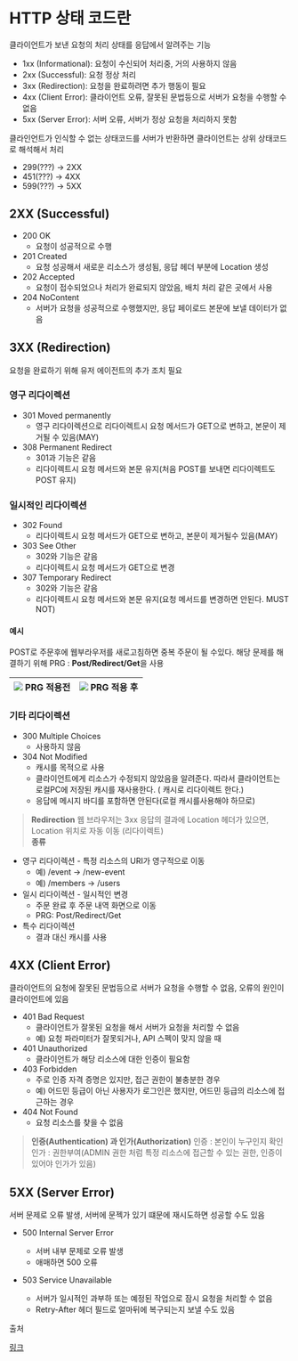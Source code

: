 # HTTP 상태 코드란
클라이언트가 보낸 요청의 처리 상태를 응답에서 알려주는 기능

- 1xx (Informational): 요청이 수신되어 처리중, 거의 사용하지 않음
- 2xx (Successful): 요청 정상 처리
- 3xx (Redirection): 요청을 완료하려면 추가 행동이 필요
- 4xx (Client Error): 클라이언트 오류, 잘못된 문법등으로 서버가 요청을 수행할 수 없음
- 5xx (Server Error): 서버 오류, 서버가 정상 요청을 처리하지 못함

클라인언트가 인식할 수 없는 상태코드를 서버가 반환하면 클라이언트는 상위 상태코드로 해석해서 처리
- 299(???) -> 2XX
- 451(???) -> 4XX
- 599(???) -> 5XX

## 2XX (Successful)
- 200 OK
    - 요청이 성공적으로 수행
- 201 Created
    - 요청 성공해서 새로운 리소스가 생성됨, 응답 헤더 부분에 Location 생성
- 202 Accepted
    - 요청이 접수되었으나 처리가 완료되지 않았음, 배치 처리 같은 곳에서 사용
- 204 NoContent
    - 서버가 요청을 성공적으로 수행했지만, 응답 페이로드 본문에 보낼 데이터가 없음

## 3XX (Redirection)

요청을 완료하기 위해 유저 에이전트의 추가 조치 필요

### 영구 리다이렉션
- 301 Moved permanently
    - 영구 리다이렉션으로 리다이렉트시 요청 메서드가 GET으로 변하고, 본문이 제거될 수 있음(MAY)
- 308 Permanent Redirect
    - 301과 기능은 같음
    - 리다이렉트시 요청 메서드와 본문 유지(처음 POST를 보내면 리다이렉트도 POST 유지)


### 일시적인 리다이렉션
- 302 Found
    - 리다이렉트시 요청 메서드가 GET으로 변하고, 본문이 제거될수 있음(MAY)
- 303 See Other
    - 302와 기능은 같음
    - 리다이렉트시 요청 메서드가 GET으로 변경
- 307 Temporary Redirect
    - 302와 기능은 같음
    - 리다이렉트시 요청 메서드와 본문 유지(요청 메서드를 변경하면 안된다. MUST NOT)

#### 예시
POST로 주문후에 웹부라우저를 새로고침하면 중복 주문이 될 수있다.
해당 문제를 해결하기 위해 PRG : **Post/Redirect/Get**을 사용

![](https://velog.velcdn.com/images/industry1111/post/17d8911b-06b3-47ef-9104-e2c1623ef9a9/image.png) PRG 적용전 |![](https://velog.velcdn.com/images/industry1111/post/c353530e-eeaa-42e8-9d23-f71036f894df/image.png) PRG 적용 후
---|---|

### 기타 리다이렉션
- 300 Multiple Choices
    - 사용하지 않음
- 304 Not Modified
    - 캐시를 목적으로 사용
    - 클라이언트에게 리소스가 수정되지 않았음을 알려준다. 따라서 클라이언트는 로컬PC에 저장된 캐시를 재사용한다. ( 캐시로 리다이렉트 한다.)
    - 응답에 메시지 바디를 포함하면 안된다(로컬 캐시를사용해야 하므로)

> **Redirection**
웹 브라우저는 3xx 응답의 결과에 Location 헤더가 있으면, Location 위치로 자동 이동 (리다이렉트)<br/>
**종류**
- 영구 리다이렉션 - 특정 리소스의 URI가 영구적으로 이동
    - 예) /event -> /new-event
    - 예) /members -> /users
- 일시 리다이렉션 - 일시적인 변경
    - 주문 완료 후 주문 내역 화면으로 이동
    - PRG: Post/Redirect/Get
- 특수 리다이렉션
    - 결과 대신 캐시를 사용


## 4XX (Client Error)

클라이언트의 요청에 잘못된 문법등으로 서버가 요청을 수행할 수 없음, 오류의 원인이 클라이언트에 있음

- 401 Bad Request
    - 클라이언트가 잘못된 요청을 해서 서버가 요청을 처리할 수 없음
    - 예) 요청 파라미터가 잘못되거나, API 스펙이 맞지 않을 때
- 401 Unauthorized
    - 클라이언트가 해당 리소스에 대한 인증이 필요함
- 403 Forbidden
    - 주로 인증 자격 증명은 있지만, 접근 권한이 불충분한 경우
    - 예) 어드민 등급이 아닌 사용자가 로그인은 했지만, 어드민 등급의 리소스에 접근하는 경우
- 404 Not Found
    - 요청 리소스를 찾을 수 없음


> **인증(Authentication) 과 인가(Authorization)**
인증 : 본인이 누구인지 확인
인가 : 권한부여(ADMIN 권한 처럼 특정 리소스에 접근할 수 있는 권한, 인증이 있어야 인가가 있음)

## 5XX (Server Error)

서버 문제로 오류 발생, 서버에 문젝가 있기 떄문에 재시도하면 성공할 수도 있음

- 500 Internal Server Error
    - 서버 내부 문제로 오류 발생
    - 애매하면 500 오류

- 503 Service Unavailable
    - 서버가 일시적인 과부하 또는 예정된 작업으로 잠시 요청을 처리할 수 없음
    - Retry-After 헤더 필드로 얼마뒤에 복구되는지 보낼 수도 있음


출처

[링크](https://www.inflearn.com/course/http-%EC%9B%B9-%EB%84%A4%ED%8A%B8%EC%9B%8C%ED%81%AC/dashboard)